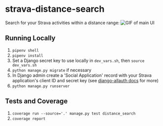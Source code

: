 # strava-distance-search
Search for your Strava activities within a distance range:
![GIF of main UI](https://alexshovlin.com/images/sds.gif)

## Running Locally
1. `pipenv shell`
2. `pipenv install`
3. Set a Django secret key to use locally in `dev_vars.sh`, then `source dev_vars.sh`
4. `python manage.py migrate` if necessary
5. In Django admin create a 'Social Application' record with your Strava application's client ID and secret key (see [django-allauth docs](https://django-allauth.readthedocs.io/en/latest/installation.html#post-installation) for more)
6. `python manage.py runserver`

## Tests and Coverage
1. `coverage run --source='.' manage.py test distance_search`
2. `coverage report`
